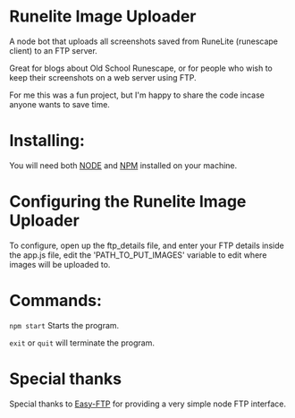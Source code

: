 # Runelite Image Uploader
A node bot that uploads all screenshots saved from RuneLite (runescape client) to an FTP server.

Great for blogs about Old School Runescape, or for people who wish to keep their screenshots on a web server using FTP.

For me this was a fun project, but I'm happy to share the code incase anyone wants to save time.


# Installing:
You will need both [NODE](https://nodejs.org/en/) and [NPM](https://www.npmjs.com/) installed on your machine.

# Configuring the Runelite Image Uploader
To configure, open up the ftp_details file, and enter your FTP details
inside the app.js file, edit the 'PATH_TO_PUT_IMAGES' variable to edit where images will be uploaded to.

# Commands:
`npm start` Starts the program.

`exit` or `quit` will terminate the program.


# Special thanks
Special thanks to [Easy-FTP](https://github.com/humy2833/easy-ftp) for providing a very simple node FTP interface.
